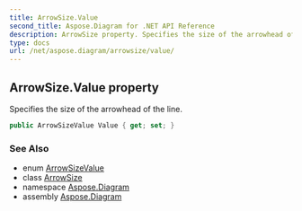 ```yaml
---
title: ArrowSize.Value
second_title: Aspose.Diagram for .NET API Reference
description: ArrowSize property. Specifies the size of the arrowhead of the line
type: docs
url: /net/aspose.diagram/arrowsize/value/
---
```

## ArrowSize.Value property

Specifies the size of the arrowhead of the line.

```csharp
public ArrowSizeValue Value { get; set; }
```

### See Also

* enum [ArrowSizeValue](../../arrowsizevalue/)
* class [ArrowSize](../)
* namespace [Aspose.Diagram](../../arrowsize/)
* assembly [Aspose.Diagram](../../../)


